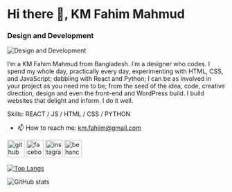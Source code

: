 # Hi there 👋, KM Fahim Mahmud
### Design and Development
![Design and Development](https://scontent.fdac8-1.fna.fbcdn.net/v/t1.6435-9/32687907_1712483622150108_6658939904426246144_n.jpg?_nc_cat=100&ccb=1-5&_nc_sid=e3f864&_nc_eui2=AeHaQLDXIm5gJDsUX8AVoNseEYZMmWXzfX8RhkyZZfN9f8glYdUiJ7oUsY2XA1vnzIdnkb75ceEI1_jy3nSc7PUE&_nc_ohc=2NkAHB8CalEAX-JbK_w&_nc_ht=scontent.fdac8-1.fna&oh=00_AT9UY_dP1afc_4Wk_SHU8DSL9m9t5T5JM2duXNTQ52FvoQ&oe=624EDD76)

I’m a KM Fahim Mahmud from Bangladesh. I’m a designer who codes. I spend my whole day, practically every day, experimenting with HTML, CSS, and JavaScript; dabbling with React and Python; I can be as involved in your project as you need me to be; from the seed of the idea, code, creative direction, design and even the front-end and WordPress build. I build websites that delight and inform. I do it well.

Skills: REACT / JS / HTML / CSS / PYTHON

- 📫 How to reach me: km.fahiim@gmail.com 


[<img src='https://cdn.jsdelivr.net/npm/simple-icons@3.0.1/icons/github.svg' alt='github' height='40'>](https://github.com/blue-spideee)  [<img src='https://cdn.jsdelivr.net/npm/simple-icons@3.0.1/icons/facebook.svg' alt='facebook' height='40'>](https://www.facebook.com/km.fahim)  [<img src='https://cdn.jsdelivr.net/npm/simple-icons@3.0.1/icons/instagram.svg' alt='instagram' height='40'>](https://www.instagram.com/fahim_mahmud_tajwar/)  [<img src='https://cdn.jsdelivr.net/npm/simple-icons@3.0.1/icons/behance.svg' alt='behance' height='40'>](https://www.behance.net/kmfahim)  

[![Top Langs](https://github-readme-stats.vercel.app/api/top-langs/?username=blue-spideee)](https://github.com/anuraghazra/github-readme-stats)

![GitHub stats](https://github-readme-stats.vercel.app/api?username=blue-spideee&show_icons=true)  

